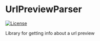 # UrlPreviewParser

[![License](https://img.shields.io/badge/license-MIT-orange.svg)](https://github.com/NeetpiqLab/UrlPreviewParser/blob/main/LICENSE)

Library for getting info about a url preview
